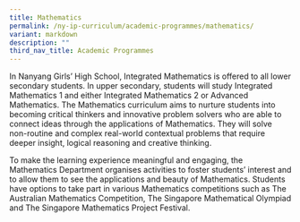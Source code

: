```yaml
---
title: Mathematics
permalink: /ny-ip-curriculum/academic-programmes/mathematics/
variant: markdown
description: ""
third_nav_title: Academic Programmes
---
```

In Nanyang Girls’ High School, Integrated Mathematics is offered to all lower secondary students. In upper secondary, students will study Integrated Mathematics 1 and either Integrated Mathematics 2 or Advanced Mathematics. The Mathematics curriculum aims to nurture students into becoming critical thinkers and innovative problem solvers who are able to connect ideas through the applications of Mathematics. They will solve non-routine and complex real-world contextual problems that require deeper insight, logical reasoning and creative thinking.

To make the learning experience meaningful and engaging, the Mathematics Department organises activities to foster students’ interest and to allow them to see the applications and beauty of Mathematics. Students have options to take part in various Mathematics competitions such as The Australian Mathematics Competition, The Singapore Mathematical Olympiad and The Singapore Mathematics Project Festival.